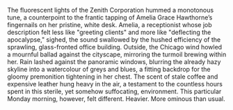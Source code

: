 The fluorescent lights of the Zenith Corporation hummed a monotonous tune, a counterpoint to the frantic tapping of Amelia Grace Hawthorne’s fingernails on her pristine, white desk.  Amelia, a receptionist whose job description felt less like "greeting clients" and more like "deflecting the apocalypse," sighed, the sound swallowed by the hushed efficiency of the sprawling, glass-fronted office building. Outside, the Chicago wind howled a mournful ballad against the cityscape, mirroring the turmoil brewing within her.  Rain lashed against the panoramic windows, blurring the already hazy skyline into a watercolour of greys and blues, a fitting backdrop for the gloomy premonition tightening in her chest.  The scent of stale coffee and expensive leather hung heavy in the air, a testament to the countless hours spent in this sterile, yet somehow suffocating, environment. This particular Monday morning, however, felt different.  Heavier.  More ominous than usual.
